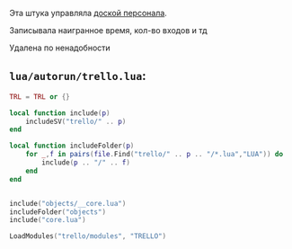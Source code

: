 Эта штука управляла [доской персонала](https://staff.trigon.im).

Записывала наигранное время, кол-во входов и тд

Удалена по ненадобности


## `lua/autorun/trello.lua`:

```lua
TRL = TRL or {}

local function include(p)
	includeSV("trello/" .. p)
end

local function includeFolder(p)
	for _,f in pairs(file.Find("trello/" .. p .. "/*.lua","LUA")) do
		include(p .. "/" .. f)
	end
end


include("objects/__core.lua")
includeFolder("objects")
include("core.lua")

LoadModules("trello/modules", "TRELLO")
```